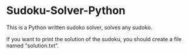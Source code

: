 # Sudoku-Solver-Python
This is a Python written sudoko solver, solves any sudoko.

If you want to print the solution of the sudoku, you should create a file named "solution.txt".
